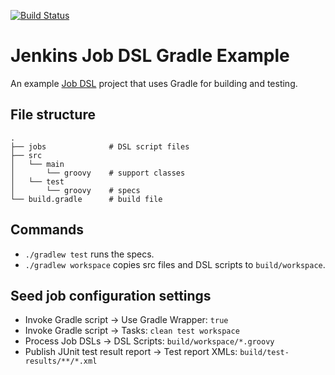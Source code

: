 [![Build Status](https://buildhive.cloudbees.com/job/sheehan/job/job-dsl-gradle-example/badge/icon)](https://buildhive.cloudbees.com/job/sheehan/job/job-dsl-gradle-example/)

# Jenkins Job DSL Gradle Example 

An example [Job DSL](https://github.com/jenkinsci/job-dsl-plugin) project that uses Gradle for building and testing.

## File structure

    .
    ├── jobs              # DSL script files
    ├── src
    │   └── main
    │       └── groovy    # support classes
    │   └── test
    │       └── groovy    # specs
    └── build.gradle      # build file

## Commands

* `./gradlew test` runs the specs.
* `./gradlew workspace` copies src files and DSL scripts to `build/workspace`.

## Seed job configuration settings

* Invoke Gradle script → Use Gradle Wrapper: `true`
* Invoke Gradle script → Tasks: `clean test workspace`
* Process Job DSLs → DSL Scripts: `build/workspace/*.groovy`
* Publish JUnit test result report → Test report XMLs: `build/test-results/**/*.xml`
